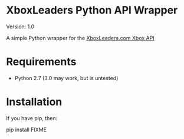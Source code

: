 XboxLeaders Python API Wrapper
===================

Version: 1.0

A simple Python wrapper for the [XboxLeaders.com Xbox API](http://www.xboxleaders.com/docs/api)


Requirements
============

* Python 2.7 (3.0 may work, but is untested) 


Installation
============

If you have pip, then:

pip install FIXME


